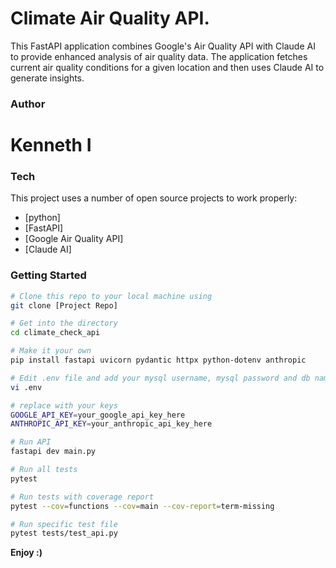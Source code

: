 # Climate Air Quality API.
This FastAPI application combines Google's Air Quality API with Claude AI to provide enhanced analysis of air quality data. The application fetches current air quality conditions for a given location and then uses Claude AI to generate insights.

### Author
# Kenneth I

### Tech

This project uses a number of open source projects to work properly:

* [python]
* [FastAPI]
* [Google Air Quality API]
* [Claude AI]

### Getting Started

``` sh
# Clone this repo to your local machine using
git clone [Project Repo]

# Get into the directory
cd climate_check_api

# Make it your own
pip install fastapi uvicorn pydantic httpx python-dotenv anthropic

# Edit .env file and add your mysql username, mysql password and db name
vi .env

# replace with your keys
GOOGLE_API_KEY=your_google_api_key_here
ANTHROPIC_API_KEY=your_anthropic_api_key_here

# Run API
fastapi dev main.py

# Run all tests
pytest

# Run tests with coverage report
pytest --cov=functions --cov=main --cov-report=term-missing

# Run specific test file
pytest tests/test_api.py
```

**Enjoy :)**
